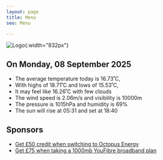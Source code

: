 ```yaml
---
layout: page
title: Menu
seo: Menu

---
```


![Logo](/images/logo.jpg){:width="832px"}

<!-- weather_marker starts -->
## On Monday, 08 September 2025

- The average temperature today is 16.73˚C,
- With highs of 18.71˚C and lows of 15.53˚C,
- It may feel like 16.26˚C with few clouds
- The wind speed is 2.06m/s and visibility is 10000m
- The pressure is 1015hPa and humidity is 69%
- The sun will rise at 05:31 and set at 18:40

<!-- weather_marker ends -->

## Sponsors

- [Get £50 credit when switching to Octopus Energy](https://bit.ly/3oD1nnS)
- [Get £75 when taking a 1000mb YouFibre broadband plan](https://aklam.io/91zWhU?)
